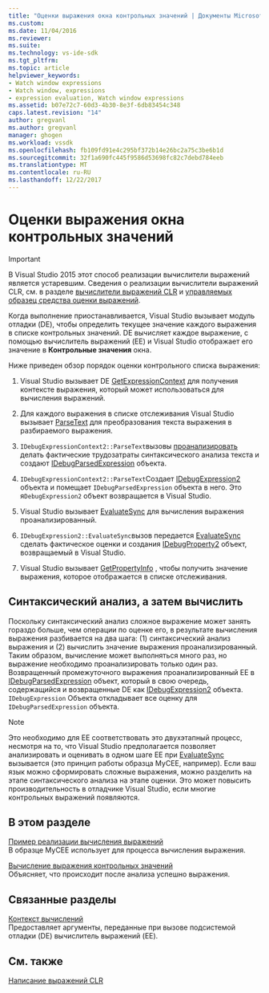 ```yaml
---
title: "Оценки выражения окна контрольных значений | Документы Microsoft"
ms.custom: 
ms.date: 11/04/2016
ms.reviewer: 
ms.suite: 
ms.technology: vs-ide-sdk
ms.tgt_pltfrm: 
ms.topic: article
helpviewer_keywords:
- Watch window expressions
- Watch window, expressions
- expression evaluation, Watch window expressions
ms.assetid: b07e72c7-60d3-4b30-8e3f-6db83454c348
caps.latest.revision: "14"
author: gregvanl
ms.author: gregvanl
manager: ghogen
ms.workload: vssdk
ms.openlocfilehash: fb109fd91e4c295bf372b14e26bc2a75c3be6b1d
ms.sourcegitcommit: 32f1a690fc445f9586d53698fc82c7debd784eeb
ms.translationtype: MT
ms.contentlocale: ru-RU
ms.lasthandoff: 12/22/2017
---
```

# <a name="evaluating-a-watch-window-expression"></a>Оценки выражения окна контрольных значений
> [!IMPORTANT]
>  В Visual Studio 2015 этот способ реализации вычислители выражений является устаревшим. Сведения о реализации вычислители выражений CLR, см. в разделе [вычислители выражений CLR](https://github.com/Microsoft/ConcordExtensibilitySamples/wiki/CLR-Expression-Evaluators) и [управляемых образец средства оценки выражений](https://github.com/Microsoft/ConcordExtensibilitySamples/wiki/Managed-Expression-Evaluator-Sample).  
  
 Когда выполнение приостанавливается, Visual Studio вызывает модуль отладки (DE), чтобы определить текущее значение каждого выражения в списке контрольных значений. DE вычисляет каждое выражение, с помощью вычислитель выражений (EE) и Visual Studio отображает его значение в **Контрольные значения** окна.  
  
 Ниже приведен обзор порядок оценки контрольного списка выражения:  
  
1.  Visual Studio вызывает DE [GetExpressionContext](../../extensibility/debugger/reference/idebugstackframe2-getexpressioncontext.md) для получения контексте выражения, который может использоваться для вычисления выражений.  
  
2.  Для каждого выражения в списке отслеживания Visual Studio вызывает [ParseText](../../extensibility/debugger/reference/idebugexpressioncontext2-parsetext.md) для преобразования текста выражения в разбираемого выражения.  
  
3.  `IDebugExpressionContext2::ParseText`вызовы [проанализировать](../../extensibility/debugger/reference/idebugexpressionevaluator-parse.md) делать фактические трудозатраты синтаксического анализа текста и создают [IDebugParsedExpression](../../extensibility/debugger/reference/idebugparsedexpression.md) объекта.  
  
4.  `IDebugExpressionContext2::ParseText`Создает [IDebugExpression2](../../extensibility/debugger/reference/idebugexpression2.md) объекта и помещает `IDebugParsedExpression` объекта в него. Это я`DebugExpression2` объект возвращается в Visual Studio.  
  
5.  Visual Studio вызывает [EvaluateSync](../../extensibility/debugger/reference/idebugexpression2-evaluatesync.md) для вычисления выражения проанализированный.  
  
6.  `IDebugExpression2::EvaluateSync`вызов передается [EvaluateSync](../../extensibility/debugger/reference/idebugparsedexpression-evaluatesync.md) сделать фактическое оценки и создания [IDebugProperty2](../../extensibility/debugger/reference/idebugproperty2.md) объект, возвращаемый в Visual Studio.  
  
7.  Visual Studio вызывает [GetPropertyInfo](../../extensibility/debugger/reference/idebugproperty2-getpropertyinfo.md) , чтобы получить значение выражения, которое отображается в списке отслеживания.  
  
## <a name="parse-then-evaluate"></a>Синтаксический анализ, а затем вычислить  
 Поскольку синтаксический анализ сложное выражение может занять гораздо больше, чем операции по оценке его, в результате вычисления выражения разбивается на два шага: (1) синтаксический анализ выражения и (2) вычислить значение выражения проанализированный. Таким образом, вычисление может выполняться много раз, но выражение необходимо проанализировать только один раз. Возвращенный промежуточного выражения проанализированный EE в [IDebugParsedExpression](../../extensibility/debugger/reference/idebugparsedexpression.md) объект, который в свою очередь, содержащийся и возвращенные DE как [IDebugExpression2](../../extensibility/debugger/reference/idebugexpression2.md) объекта. `IDebugExpression` Объекта откладывает все оценку для `IDebugParsedExpression` объекта.  
  
> [!NOTE]
>  Это необходимо для EE соответствовать это двухэтапный процесс, несмотря на то, что Visual Studio предполагается позволяет анализировать и оценивать в одном шаге EE при [EvaluateSync](../../extensibility/debugger/reference/idebugparsedexpression-evaluatesync.md) вызывается (это принцип работы образца MyCEE, например). Если ваш язык можно сформировать сложные выражения, можно разделить на этапе синтаксического анализа на этапе оценки. Это может повысить производительность в отладчике Visual Studio, если многие контрольных выражений появляются.  
  
## <a name="in-this-section"></a>В этом разделе  
 [Пример реализации вычисления выражений](../../extensibility/debugger/sample-implementation-of-expression-evaluation.md)  
 В образце MyCEE использует для процесса вычисления выражения.  
  
 [Вычисление выражения контрольных значений](../../extensibility/debugger/evaluating-a-watch-expression.md)  
 Объясняет, что происходит после анализа успешно выражения.  
  
## <a name="related-sections"></a>Связанные разделы  
 [Контекст вычислений](../../extensibility/debugger/evaluation-context.md)  
 Предоставляет аргументы, переданные при вызове подсистемой отладки (DE) вычислитель выражений (EE).  
  
## <a name="see-also"></a>См. также  
 [Написание выражений CLR](../../extensibility/debugger/writing-a-common-language-runtime-expression-evaluator.md)